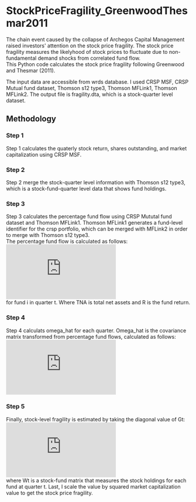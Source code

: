 # StockPriceFragility_GreenwoodThesmar2011
   
The chain event caused by the collapse of Archegos Capital Management raised investors' attention on the stock price fragility. The stock price fragility measures the likelyhood of stock prices to fluctuate due to non-fundamental demand shocks from correlated fund flow.   
This Python code calculates the stock price fragility following Greenwood and Thesmar (2011).      

The input data are accessible from wrds database. I used CRSP MSF, CRSP Mutual fund dataset, Thomson s12 type3, Thomson MFLink1, Thomson MFLink2. The output file is fragility.dta, which is a stock-quarter level dataset.   
          
## Methodology 
### Step 1
Step 1 calculates the quaterly stock return, shares outstanding, and market capitalization using CRSP MSF.   
### Step 2
Step 2 merge the stock-quarter level information with Thomson s12 type3, which is a stock-fund-quarter level data that shows fund holdings.
### Step 3
Step 3 calculates the percentage fund flow using CRSP Mututal fund dataset and Thomson MFLink1. Thomson MFLink1 generates a fund-level identifier for the crsp portfolio, which can be merged with MFLink2 in order to merge with Thomson s12 type3.    
The percentage fund flow is calculated as follows:   
![img](http://latex.codecogs.com/svg.latex?f%5E%5C%25_%7Bi%2Ct%7D%3D%5Cfrac%7BTNA_%7Bi%2Ct%7D-TNA_%7Bi%2Ct-1%7D%281%2BR_%7Bi%2Ct-1%7D%29%7D%7BTNA_%7Bi%2Ct-1%7D%7D)    
for fund i in quarter t. Where TNA is total net assets and R is the fund return.   
### Step 4
Step 4 calculats omega_hat for each quarter. Omega_hat is the covariance matrix transformed from percentage fund flows, calculated as follows:  
![img](http://latex.codecogs.com/svg.latex?%5Chat%7B%5COmega%7D_%7Bt%7D%3Ddiag%28TNA_%7Bt%7D%29%5COmega%5E%7B%5C%25%7D_%7Bt%7Ddiag%28TNA_%7Bt%7D%29)
### Step 5   
Finally, stock-level fragility is estimated by taking the diagonal value of Gt:   
![img](http://latex.codecogs.com/svg.latex?G_t%3DW%27_t%5Chat%7B%5COmega%7D_%7Bt%7DW_t)    
where Wt is a stock-fund matrix that measures the stock holdings for each fund at quarter t. Last, I scale the value by squared market capitalization value to get the stock price fragility.

